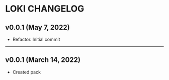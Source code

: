 # LOKI CHANGELOG

## v0.0.1 (May 7, 2022)
  * Refactor. Initial commit

---

## v0.0.1 (March 14, 2022)
  * Created pack
